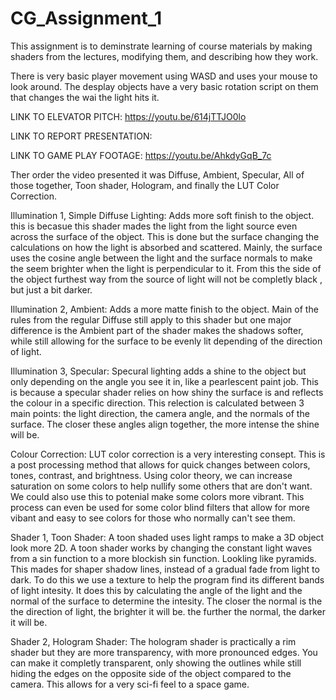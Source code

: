 # CG_Assignment_1
This assignment is to deminstrate learning of course materials by making shaders from the lectures, modifying them, and describing how they work.

There is very basic player movement using WASD and uses your mouse to look around.
The desplay objects have a very basic rotation script on them that changes the wai the light hits it.

LINK TO ELEVATOR PITCH: https://youtu.be/614jTTJO0lo

LINK TO REPORT PRESENTATION: 

LINK TO GAME PLAY FOOTAGE: https://youtu.be/AhkdyGqB_7c 

Ther order the video presented it was Diffuse, Ambient, Specular, All of those together, Toon shader, Hologram, and finally the LUT Color Correction.

Illumination 1, Simple Diffuse Lighting:
Adds more soft finish to the object. this is becasue this shader mades the light from the light source even across the surface of the object. This is done but the surface changing the calculations on how the light is absorbed and scattered. Mainly, the surface uses the cosine angle between the light and the surface normals to make the seem brighter when the light is perpendicular to it. From this the side of the object furthest way from the source of light will not be completly black , but just a bit darker. 

Illumination 2, Ambient:
Adds a more matte finish to the object. Main of the rules from the regular Diffuse still apply to this shader but one major difference is the Ambient part of the shader makes the shadows softer, while still allowing for the surface to be evenly lit depending of the direction of light.

Illumination 3, Specular:
Specural lighting adds a shine to the object but only depending on the angle you see it in, like a pearlescent paint job. This is because a specular shader relies on how shiny the surface is and reflects the colour in a specific direction.  This relection is calculated between 3 main points: the light direction, the camera angle, and the normals of the surface. The closer these angles align together, the more intense the shine will be. 

Colour Correction:
LUT color correction is a very interesting consept. This is a post processing method that allows for quick changes between colors, tones, contrast, and brightness. Using color theory, we can increase saturation on some colors to help nullify some others that are don't want. We could also use this to potenial make some colors more vibrant. This process can even be used for some color blind filters that allow for more vibant and easy to see colors for those who normally can't see them.

Shader 1, Toon Shader: 
A toon shaded uses light ramps to make a 3D object look more 2D. A toon shader works by changing the constant light waves from a sin function to a more blockish sin function. Lookling like pyramids. This mades for shaper shadow lines, instead of a gradual fade from light to dark. To do this we use a texture to help the program find its different bands of light intesity. It does this by calculating the angle of the light and the normal of the surface to determine the intesity. The closer the normal is the the direction of light, the brighter it will be. the further the normal, the darker it will be.

Shader 2, Hologram Shader:
The hologram shader is practically a rim shader but they are more transparency, with more pronounced edges. You can make it completly transparent, only showing the outlines while still hiding the edges on the opposite side of the object compared to the camera. This allows for a very sci-fi feel to a space game.
